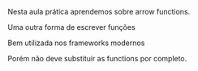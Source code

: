 Nesta aula prática aprendemos sobre arrow functions.

Uma outra forma de escrever funções

Bem utilizada nos frameworks modernos

Porém não deve substituir as functions por completo.